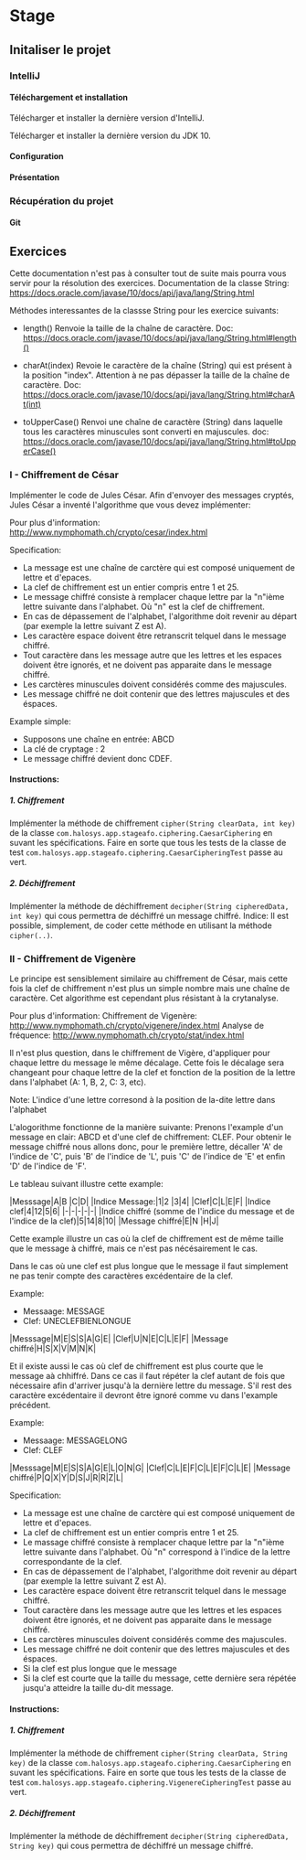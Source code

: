 # Stage

## Initaliser le projet

### IntelliJ

#### Téléchargement et installation

Télécharger et installer la dernière version d'IntelliJ.

Télécharger et installer la dernière version du JDK 10.

#### Configuration

#### Présentation


### Récupération du projet

#### Git



## Exercices

Cette documentation n'est pas à consulter tout de suite mais pourra vous servir pour la résolution des exercices. 
Documentation de la classe String: https://docs.oracle.com/javase/10/docs/api/java/lang/String.html

Méthodes interessantes de la classse String pour les exercice suivants:

 * length()
 	Renvoie la taille de la chaîne de caractère.
 	Doc: https://docs.oracle.com/javase/10/docs/api/java/lang/String.html#length()

 * charAt(index)
 	Revoie le caractère de la chaîne (String) qui est présent à la position "index".
 	Attention à ne pas dépasser la taille de la chaîne de caractère.
	Doc: https://docs.oracle.com/javase/10/docs/api/java/lang/String.html#charAt(int)

 * toUpperCase()
 	Renvoi une chaîne de caractère (String) dans laquelle tous les caractères minuscules sont converti en majuscules.
 	doc: https://docs.oracle.com/javase/10/docs/api/java/lang/String.html#toUpperCase()




### I - Chiffrement de César

Implémenter le code de Jules César.
Afin d'envoyer des messages cryptés, Jules César a inventé l'algorithme que vous devez implémenter:

Pour plus d'information: http://www.nymphomath.ch/crypto/cesar/index.html


Specification:
 * La message est une chaîne de carctère qui est composé uniquement de lettre et d'epaces.
 * La clef de chiffrement est un entier compris entre 1 et 25.
 * Le message chiffré consiste à remplacer chaque lettre par la "n"ième lettre suivante dans l'alphabet. 
 	Où "n" est la clef de chiffrement.
 * En cas de dépassement de l'alphabet, l'algorithme doit revenir au départ (par exemple la lettre suivant Z est A).
 * Les caractère espace doivent être retranscrit telquel dans le message chiffré.
 * Tout caractère dans les message autre que les lettres et les espaces doivent être ignorés, et ne doivent pas apparaite dans le message chiffré.
 * Les carctères minuscules doivent considérés comme des majuscules.
 * Les message chiffré ne doit contenir que des lettres majuscules et des éspaces.

Example simple:
 * Supposons une chaîne en entrée: ABCD
 * La clé de cryptage : 2
 * Le message chiffré devient donc CDEF.


#### Instructions: 

##### 1. Chiffrement 

Implémenter la méthode de chiffrement `cipher(String clearData, int key)` de la classe `com.halosys.app.stageafo.ciphering.CaesarCiphering` en suvant les spécifications.
Faire en sorte que tous les tests de la classe de test `com.halosys.app.stageafo.ciphering.CaesarCipheringTest` passe au vert.

##### 2. Déchiffrement 

Implémenter la méthode de déchiffrement `decipher(String cipheredData, int key)` qui cous permettra de déchiffré un message chiffré.
Indice: Il est possible, simplement, de coder cette méthode en utilisant la méthode `cipher(..)`.



### II - Chiffrement de Vigenère

Le principe est sensiblement similaire au chiffrement de César, mais cette fois la clef de chiffrement n'est plus un simple nombre mais une chaîne de caractère. Cet algorithme est cependant plus résistant à la crytanalyse.

Pour plus d'information: 
Chiffrement de Vigenère: http://www.nymphomath.ch/crypto/vigenere/index.html
Analyse de fréquence: http://www.nymphomath.ch/crypto/stat/index.html

Il n'est plus question, dans le chiffrement de Vigère, d'appliquer pour chaque lettre du message le même décalage. Cette fois le décalage sera changeant pour chaque lettre de la clef et fonction de la position de la lettre dans l'alphabet (A: 1, B, 2, C: 3, etc).

Note: L'indice d'une lettre corresond à la position de la-dite lettre dans l'alphabet

L'alogorithme fonctionne de la manière suivante:
Prenons l'example d'un message en clair: ABCD et d'une clef de chiffrement: CLEF.
Pour obtenir le message chiffré nous allons donc, pour le première lettre, décaller 'A' de l'indice de 'C', puis 'B' de l'indice de 'L', puis 'C' de l'indice de 'E' et enfin 'D' de l'indice de 'F'.

Le tableau suivant illustre cette example:

|Messsage|A|B |C|D|
|Indice Message:|1|2 |3|4|
|Clef|C|L|E|F|
|Indice clef|4|12|5|6|
|-|-|-|-|-|
|Indice chiffré (somme de l'indice du message et de l'indice de la clef)|5|14|8|10| 
|Message chiffré|E|N |H|J|


Cette example illustre un cas où la clef de chiffrement est de même taille que le message à chiffré, mais ce n'est pas nécésairement le cas.

Dans le cas où une clef est plus longue que le message il faut simplement ne pas tenir compte des caractères excédentaire de la clef.

Example:
 - Messaage: MESSAGE
 - Clef: UNECLEFBIENLONGUE

|Messsage|M|E|S|S|A|G|E|
|Clef|U|N|E|C|L|E|F|
|Message chiffré|H|S|X|V|M|N|K|


Et il existe aussi le cas où clef de chiffrement est plus courte que le message aà chhiffré. Dans ce cas il faut répéter la clef autant de fois que nécessaire afin d'arriver jusqu'à la dernière lettre du message. S'il rest des caractère excédentaire il devront être ignoré comme vu dans l'example précédent.


Example:
 - Messaage: MESSAGELONG
 - Clef: CLEF

|Messsage|M|E|S|S|A|G|E|L|O|N|G|
|Clef|C|L|E|F|C|L|E|F|C|L|E|
|Message chiffré|P|Q|X|Y|D|S|J|R|R|Z|L|


Specification:
 * La message est une chaîne de carctère qui est composé uniquement de lettre et d'epaces.
 * La clef de chiffrement est un entier compris entre 1 et 25.
 * Le massage chiffré consiste à remplacer chaque lettre par la "n"ième lettre suivante dans l'alphabet. 
 	Où "n" correspond à l'indice de la lettre correspondante de la clef.
 * En cas de dépassement de l'alphabet, l'algorithme doit revenir au départ (par exemple la lettre suivant Z est A).
 * Les caractère espace doivent être retranscrit telquel dans le message chiffré.
 * Tout caractère dans les message autre que les lettres et les espaces doivent être ignorés, et ne doivent pas apparaite dans le message chiffré.
 * Les carctères minuscules doivent considérés comme des majuscules.
 * Les message chiffré ne doit contenir que des lettres majuscules et des éspaces.
 * Si la clef est plus longue que le message 
 * Si la clef est courte que la taille du message, cette dernière sera répétée jusqu'a atteidre la taille du-dit message.

#### Instructions: 

##### 1. Chiffrement 

Implémenter la méthode de chiffrement `cipher(String clearData, String key)` de la classe `com.halosys.app.stageafo.ciphering.CaesarCiphering` en suvant les spécifications.
Faire en sorte que tous les tests de la classe de test `com.halosys.app.stageafo.ciphering.VigenereCipheringTest` passe au vert.

##### 2. Déchiffrement

Implémenter la méthode de déchiffrement `decipher(String cipheredData, String key)` qui cous permettra de déchiffré un message chiffré.
